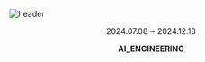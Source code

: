 ![header](https://capsule-render.vercel.app/api?type=waving&color=auto&height=360&text=WOORIFISA&fontSize=70&fontAlign=50&fontAlignY=50&desc=study+records&descSize=20&descAlign=50&descAlignY=60)
<div align="center">
  2024.07.08 ~ 2024.12.18
 
  **AI_ENGINEERING**
</div>
